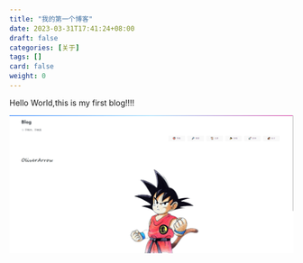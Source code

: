 ```yaml
---
title: "我的第一个博客"
date: 2023-03-31T17:41:24+08:00
draft: false
categories: [关于]
tags: []
card: false
weight: 0
---
```

Hello World,this is my first blog!!!!

![image-20230331180531474](index.assets/image-20230331180531474.png)
